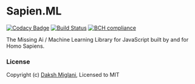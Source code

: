 # Sapien.ML

[![Codacy Badge](https://api.codacy.com/project/badge/Grade/1b169989977d43d68162b53f92f1f283)](https://www.codacy.com/app/Daksh/Sapien.ML?utm_source=github.com&amp;utm_medium=referral&amp;utm_content=DakshMiglani/Sapien.ML&amp;utm_campaign=Badge_Grade)
[![Build Status](https://travis-ci.org/DakshMiglani/Sapien.ML.svg?branch=master)](https://travis-ci.org/DakshMiglani/Sapien.ML)
[![BCH compliance](https://bettercodehub.com/edge/badge/DakshMiglani/Sapien.ML?branch=master)](https://bettercodehub.com/)

The Missing Ai / Machine Learning Library for JavaScript built by and for Homo Sapiens.



### License

Copyright (c) [Daksh Miglani](https://dak.sh), Licensed to MIT
